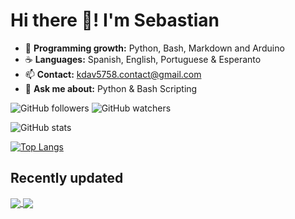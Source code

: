 # Hi there :wave:! I'm Sebastian

+ :seedling: **Programming growth:** Python, Bash, Markdown and Arduino
+ :coffee: **Languages:** Spanish, English, Portuguese & Esperanto
+ :mailbox: **Contact:** kdav5758.contact@gmail.com
+ 💬 **Ask me about:** Python & Bash Scripting


![GitHub followers](https://img.shields.io/github/followers/kdav5758?label=Follow&style=social) ![GitHub watchers](https://img.shields.io/github/watchers/kdav5758/kdav5758?style=social)

![GitHub stats](https://github-readme-stats.vercel.app/api?username=kdav5758&show_icons=true)

[![Top Langs](https://github-readme-stats.vercel.app/api/top-langs/?username=kdav5758)](https://github.com/anuraghazra/github-readme-stats)

<script src="https://gist.github.com/kdav5758/4cbe2a1c606a583f7f3660f7e5c6ff73.js"></script>

## Recently updated
<a href="https://github.com/kdav5758/useful-scripts">
  <img align="center" src="https://github-readme-stats.vercel.app/api/pin/?username=kdav5758&repo=useful-scripts" />
</a>
<a href="https://github.com/kdav5758/kdav5758.github.io">
  <img align="center" src="https://github-readme-stats.vercel.app/api/pin/?username=kdav5758&repo=kdav5758.github.io" />
</a>



